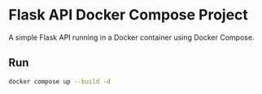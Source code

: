 # Flask API Docker Compose Project

A simple Flask API running in a Docker container using Docker Compose.

## Run

```bash
docker compose up --build -d
